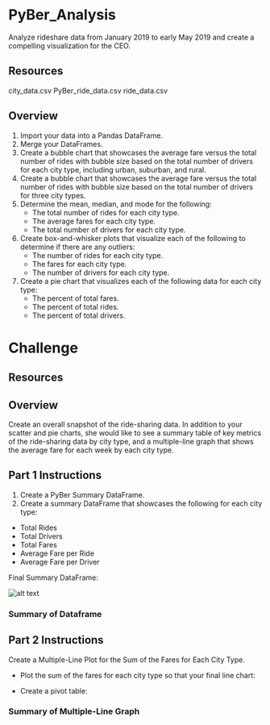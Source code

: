 # PyBer_Analysis
Analyze rideshare data from January 2019 to early May 2019 and create a compelling visualization for the CEO.

## Resources
city_data.csv
PyBer_ride_data.csv
ride_data.csv

## Overview
1. Import your data into a Pandas DataFrame.
2. Merge your DataFrames.
3. Create a bubble chart that showcases the average fare versus the total number of rides with bubble size based on the total number of drivers for each city type, including urban, suburban, and rural.
4. Create a bubble chart that showcases the average fare versus the total number of rides with bubble size based on the total number of drivers for three city types.
5. Determine the mean, median, and mode for the following:
	- The total number of rides for each city type.
	- The average fares for each city type.
	- The total number of drivers for each city type.
6. Create box-and-whisker plots that visualize each of the following to determine if there are any outliers:
	- The number of rides for each city type.
	- The fares for each city type.
	- The number of drivers for each city type.
7. Create a pie chart that visualizes each of the following data for each city type:
	- The percent of total fares.
	- The percent of total rides.
	- The percent of total drivers.

# Challenge

## Resources



## Overview

Create an overall snapshot of the ride-sharing data. In addition to your scatter and pie charts, she would like to see a summary table of key metrics of the ride-sharing data by city type, and a multiple-line graph that shows the average fare for each week by each city type.

## Part 1 Instructions

1. Create a PyBer Summary DataFrame.
2. Create a summary DataFrame that showcases the following for each city type:

- Total Rides
- Total Drivers
- Total Fares
- Average Fare per Ride
- Average Fare per Driver

Final Summary DataFrame:

![alt text](screenshots/Pyber_Summary.png)

### Summary of Dataframe

## Part 2 Instructions

Create a Multiple-Line Plot for the Sum of the Fares for Each City Type.

- Plot the sum of the fares for each city type so that your final line chart:


- Create a pivot table:

### Summary of Multiple-Line Graph

